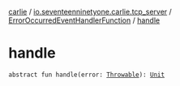 [carlie](../../index.md) / [io.seventeenninetyone.carlie.tcp_server](../index.md) / [ErrorOccurredEventHandlerFunction](index.md) / [handle](./handle.md)

# handle

`abstract fun handle(error: `[`Throwable`](https://kotlinlang.org/api/latest/jvm/stdlib/kotlin/-throwable/index.html)`): `[`Unit`](https://kotlinlang.org/api/latest/jvm/stdlib/kotlin/-unit/index.html)